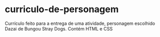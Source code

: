 # curriculo-de-personagem
Currículo feito para a entrega de uma atividade, personagem escolhido Dazai de Bungou Stray Dogs. Contém HTML e CSS

